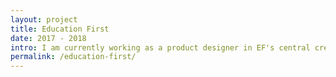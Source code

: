 ```yaml
---
layout: project
title: Education First
date: 2017 - 2018
intro: I am currently working as a product designer in EF's central creative studio, the global branding and product design team responsible for transforming the future of the company through business design initiatives.
permalink: /education-first/
---
```




